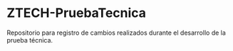 # ZTECH-PruebaTecnica
Repositorio para registro de cambios realizados durante el desarrollo de la prueba técnica.
